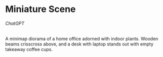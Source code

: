 # Miniature Scene

###### ChatGPT

A minimap diorama of a home office adorned with indoor plants. Wooden beams crisscross above, and a desk with laptop stands out with empty takeaway coffee cups.
